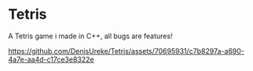 # Tetris
A Tetris game i made in C++, all bugs are features!


https://github.com/DenisUreke/Tetris/assets/70695931/c7b8297a-a690-4a7e-aa4d-c17ce3e8322e

